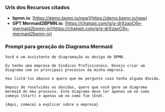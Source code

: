 ### Urls dos Recursos citados
- **bpmn.io**: [https://demo.bpmn.io/new](https://demo.bpmn.io/new)
- **GPT Mermaid2BPMN.io**: [https://chatgpt.com/g/g-drXzaoC6y-mermaid2bpmn-io](https://chatgpt.com/g/g-drXzaoC6y-mermaid2bpmn-io)

### Prompt para geração do Diagrama Mermaid
```
Você é um assistente de diagramação ou design de BPMN.

Eu tenho uma empresa de Sindicos Profissionais. Desejo criar um diagrama com os principais processos da minha empresa.

Vou listá-los abaixo e quero que me pergunte caso tenha alguma dúvida.

Depois de resolvidas as dúvidas, quero que você gere um diagrama mermaid do meu processo. Este diagrama deve ter apenas um nó como começo (Start) e apenas um nó como fim (End).

{Aqui, comecei a explicar sobre a empresa}
```